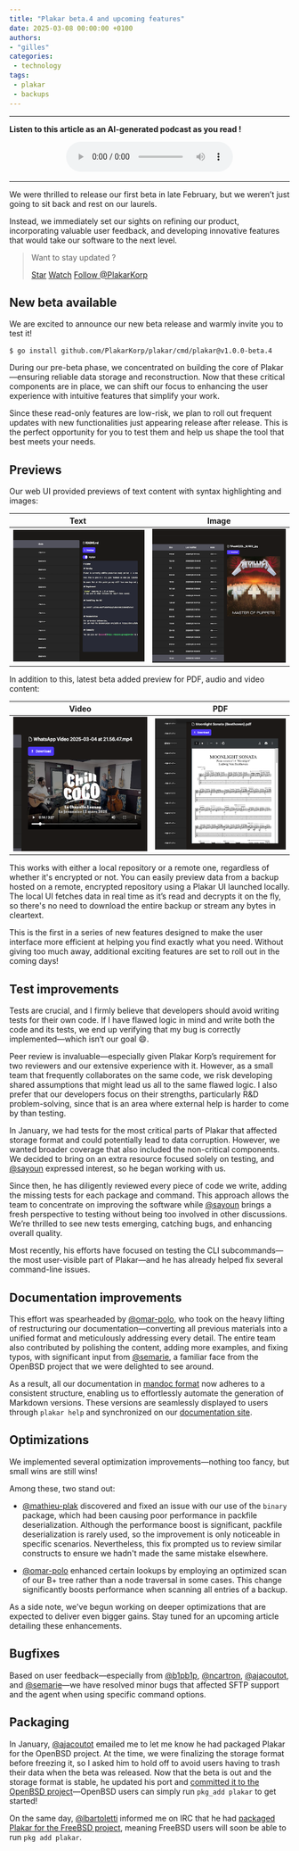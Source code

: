 ```yaml
---
title: "Plakar beta.4 and upcoming features"
date: 2025-03-08 00:00:00 +0100
authors:
- "gilles"
categories:
 - technology
tags:
 - plakar
 - backups
---
```



---
**Listen to this article as an AI-generated podcast as you read !**
<center>
    <audio controls>
    <source src="notebooklm.wav" type="audio/wav">
    Your browser does not support the audio element.
    </audio>
</center>

---

We were thrilled to release our first beta in late February,
but we weren’t just going to sit back and rest on our laurels.

Instead,
we immediately set our sights on refining our product,
incorporating valuable user feedback,
and developing innovative features that would take our software to the next level.

> Want to stay updated ?
>
> <a class="github-button" href="https://github.com/PlakarKorp/plakar" data-color-scheme="no-preference: light; light: light; dark: dark;" data-size="large" data-show-count="true" aria-label="Star PlakarKorp/plakar on GitHub">Star</a> <a class="github-button" href="https://github.com/PlakarKorp/plakar/subscription" data-color-scheme="no-preference: light; light: light; dark: dark;" data-size="large" data-show-count="true" aria-label="Watch PlakarKorp/plakar on GitHub">Watch</a> <a class="github-button" href="https://github.com/PlakarKorp" data-color-scheme="no-preference: light; light: light; dark: dark;" data-size="large" data-show-count="true" aria-label="Follow @PlakarKorp on GitHub">Follow @PlakarKorp</a>


## New beta available

We are excited to announce our new beta release and warmly invite you to test it!

```tt
$ go install github.com/PlakarKorp/plakar/cmd/plakar@v1.0.0-beta.4
```

During our pre-beta phase,
we concentrated on building the core of Plakar—ensuring reliable data storage and reconstruction.
Now that these critical components are in place,
we can shift our focus to enhancing the user experience with intuitive features that simplify your work.

Since these read-only features are low-risk,
we plan to roll out frequent updates with new functionalities just appearing release after release.
This is the perfect opportunity for you to test them and help us shape the tool that best meets your needs.


## Previews

Our web UI provided previews of text content with syntax highlighting and images:

Text&nbsp;           | Image
:-------------------------:|:-------------------------:
![](webui-preview-dark.png) | ![](webui-preview-dark-2.png)

In addition to this,
latest beta added preview for PDF,
audio and video content:

Video           | PDF
:-------------------------:|:-------------------------:
![](webui-preview-dark-3.png) | ![](webui-preview-dark-4.png)


This works with either a local repository or a remote one,
regardless of whether it's encrypted or not.
You can easily preview data from a backup hosted on a remote,
encrypted repository using a Plakar UI launched locally.
The local UI fetches data in real time as it’s read and decrypts it on the fly,
so there's no need to download the entire backup or stream any bytes in cleartext.

This is the first in a series of new features designed to make the user interface more efficient at helping you find exactly what you need.
Without giving too much away,
additional exciting features are set to roll out in the coming days!


## Test improvements

Tests are crucial,
and I firmly believe that developers should avoid writing tests for their own code.
If I have flawed logic in mind and write both the code and its tests,
we end up verifying that my bug is correctly implemented—which isn’t our goal 😄.

Peer review is invaluable—especially given Plakar Korp’s requirement for two reviewers and our extensive experience with it.
However,
as a small team that frequently collaborates on the same code,
we risk developing shared assumptions that might lead us all to the same flawed logic.
I also prefer that our developers focus on their strengths,
particularly R&D problem-solving,
since that is an area where external help is harder to come by than testing.

In January,
we had tests for the most critical parts of Plakar that affected storage format and could potentially lead to data corruption.
However,
we wanted broader coverage that also included the non-critical components.
We decided to bring on an extra resource focused solely on testing,
and [@sayoun](https://github.com/sayoun) expressed interest,
so he began working with us.

Since then,
he has diligently reviewed every piece of code we write,
adding the missing tests for each package and command.
This approach allows the team to concentrate on improving the software while [@sayoun](https://github.com/sayoun) brings a fresh perspective to testing without being too involved in other discussions.
We’re thrilled to see new tests emerging,
catching bugs,
and enhancing overall quality.

Most recently, his efforts have focused on testing the CLI subcommands—the most user-visible part of Plakar—and he has already helped fix several command-line issues.


## Documentation improvements

This effort was spearheaded by [@omar-polo](https://github.com/omar-polo),
who took on the heavy lifting of restructuring our documentation—converting all previous materials into a unified format and meticulously addressing every detail.
The entire team also contributed by polishing the content,
adding more examples,
and fixing typos,
with significant input from [@semarie](https://github.com/semarie),
a familiar face from the OpenBSD project that we were delighted to see around.

As a result,
all our documentation in [mandoc format](https://mandoc.bsd.lv/) now adheres to a consistent structure,
enabling us to effortlessly automate the generation of Markdown versions.
These versions are seamlessly displayed to users through `plakar help` and synchronized on our [documentation site](https://docs.plakar.io).


## Optimizations

We implemented several optimization improvements—nothing too fancy,
but small wins are still wins!

Among these,
two stand out:

- [@mathieu-plak](https://github.com/mathieu-plak) discovered and fixed an issue with our use of the `binary` package,
which had been causing poor performance in packfile deserialization.
Although the performance boost is significant,
packfile deserialization is rarely used,
so the improvement is only noticeable in specific scenarios.
Nevertheless,
this fix prompted us to review similar constructs to ensure we hadn't made the same mistake elsewhere.

- [@omar-polo](https://github.com/omar-polo) enhanced certain lookups by employing an optimized scan of our B+ tree rather than a node traversal in some cases.
This change significantly boosts performance when scanning all entries of a backup.

As a side note, we've begun working on deeper optimizations that are expected to deliver even bigger gains. Stay tuned for an upcoming article detailing these enhancements.


## Bugfixes

Based on user feedback—especially from [@b1pb1p](https://github.com/b1pb1p),
[@ncartron](https://github.com/ncartron),
[@ajacoutot](https://github.com/ajacoutot),
and [@semarie](https://github.com/semarie)—we have resolved minor bugs that affected SFTP support and the agent when using specific command options.


## Packaging

In January, [@ajacoutot](https://github.com/ajacoutot) emailed me to let me know he had packaged Plakar for the OpenBSD project.
At the time,
we were finalizing the storage format before freezing it,
so I asked him to hold off to avoid users having to trash their data when the beta was released.
Now that the beta is out and the storage format is stable,
he updated his port and [committed it to the OpenBSD project](https://github.com/openbsd/ports/tree/master/sysutils/plakar)—OpenBSD users can simply run `pkg_add plakar` to get started!

On the same day, [@lbartoletti](https://github.com/lbartoletti) informed me on IRC that he had [packaged Plakar for the FreeBSD project](https://github.com/freebsd/freebsd-ports/tree/main/archivers/plakar), meaning FreeBSD users will soon be able to run `pkg add plakar`.
